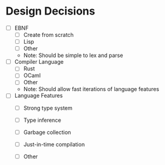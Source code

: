 # Design Decisions
- [ ] EBNF
  - [ ] Create from scratch
  - [ ] Lisp
  - [ ] Other
  - Note: Should be simple to lex and parse
- [ ] Compiler Language
  - [ ] Rust
  - [ ] OCaml
  - [ ] Other
  - Note: Should allow fast iterations of language features
- [ ] Language Features
  - [ ] Strong type system
  - [ ] Type inference
  - [ ] Garbage collection
  - [ ] Just-in-time compilation
  - [ ] Other


